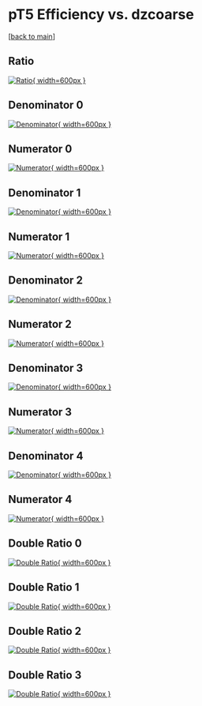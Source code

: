 # pT5 Efficiency vs. dzcoarse

[[back to main](./)]



## Ratio

[![Ratio](../mtv/var/pT5_vtr_0_-1_eff_dzcoarse.png){ width=600px }](../mtv/var/pT5_vtr_0_-1_eff_dzcoarse.pdf)

## Denominator 0

[![Denominator](../mtv/den/pT5_vtr_0_-1_eff_dzcoarse_den0.png){ width=600px }](../mtv/den/pT5_vtr_0_-1_eff_dzcoarse_den0.pdf)

## Numerator 0

[![Numerator](../mtv/num/pT5_vtr_0_-1_eff_dzcoarse_num0.png){ width=600px }](../mtv/num/pT5_vtr_0_-1_eff_dzcoarse_num0.pdf)

## Denominator 1

[![Denominator](../mtv/den/pT5_vtr_0_-1_eff_dzcoarse_den1.png){ width=600px }](../mtv/den/pT5_vtr_0_-1_eff_dzcoarse_den1.pdf)

## Numerator 1

[![Numerator](../mtv/num/pT5_vtr_0_-1_eff_dzcoarse_num1.png){ width=600px }](../mtv/num/pT5_vtr_0_-1_eff_dzcoarse_num1.pdf)

## Denominator 2

[![Denominator](../mtv/den/pT5_vtr_0_-1_eff_dzcoarse_den2.png){ width=600px }](../mtv/den/pT5_vtr_0_-1_eff_dzcoarse_den2.pdf)

## Numerator 2

[![Numerator](../mtv/num/pT5_vtr_0_-1_eff_dzcoarse_num2.png){ width=600px }](../mtv/num/pT5_vtr_0_-1_eff_dzcoarse_num2.pdf)

## Denominator 3

[![Denominator](../mtv/den/pT5_vtr_0_-1_eff_dzcoarse_den3.png){ width=600px }](../mtv/den/pT5_vtr_0_-1_eff_dzcoarse_den3.pdf)

## Numerator 3

[![Numerator](../mtv/num/pT5_vtr_0_-1_eff_dzcoarse_num3.png){ width=600px }](../mtv/num/pT5_vtr_0_-1_eff_dzcoarse_num3.pdf)

## Denominator 4

[![Denominator](../mtv/den/pT5_vtr_0_-1_eff_dzcoarse_den4.png){ width=600px }](../mtv/den/pT5_vtr_0_-1_eff_dzcoarse_den4.pdf)

## Numerator 4

[![Numerator](../mtv/num/pT5_vtr_0_-1_eff_dzcoarse_num4.png){ width=600px }](../mtv/num/pT5_vtr_0_-1_eff_dzcoarse_num4.pdf)

## Double Ratio 0

[![Double Ratio](../mtv/ratio/pT5_vtr_0_-1_eff_dzcoarse_ratio0.png){ width=600px }](../mtv/ratio/pT5_vtr_0_-1_eff_dzcoarse_ratio0.pdf)

## Double Ratio 1

[![Double Ratio](../mtv/ratio/pT5_vtr_0_-1_eff_dzcoarse_ratio1.png){ width=600px }](../mtv/ratio/pT5_vtr_0_-1_eff_dzcoarse_ratio1.pdf)

## Double Ratio 2

[![Double Ratio](../mtv/ratio/pT5_vtr_0_-1_eff_dzcoarse_ratio2.png){ width=600px }](../mtv/ratio/pT5_vtr_0_-1_eff_dzcoarse_ratio2.pdf)

## Double Ratio 3

[![Double Ratio](../mtv/ratio/pT5_vtr_0_-1_eff_dzcoarse_ratio3.png){ width=600px }](../mtv/ratio/pT5_vtr_0_-1_eff_dzcoarse_ratio3.pdf)

